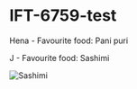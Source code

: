 # IFT-6759-test

Hena - Favourite food: Pani puri

J - Favourite food: Sashimi

![Sashimi](IFT-6759-test\sashimi.jpg)